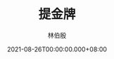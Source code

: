 ---
issue: 443
title: 提金牌
author: 林伯殷
language: 饒平
date: 2021-08-26T00:00:00.000+08:00
topic: 抒懷
difficulty: 2
wikidata: Q131449249
wikidata_link: https://www.wikidata.org/wiki/Q131449249
---